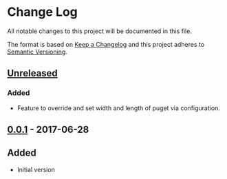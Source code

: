 # Change Log
All notable changes to this project will be documented in this file.

The format is based on [Keep a Changelog](http://keepachangelog.com/)
and this project adheres to [Semantic Versioning](http://semver.org/).


## [Unreleased]
### Added
- Feature to override and set width and length of puget via configuration.

## [0.0.1] - 2017-06-28
## Added
- Initial version

[Unreleased]: https://github.com/plandes/clj-nrepl-puget/compare/v0.0.1...HEAD
[0.0.1]: https://github.com/plandes/clj-nrepl-puget/compare/v0.0.1...v0.0.2
